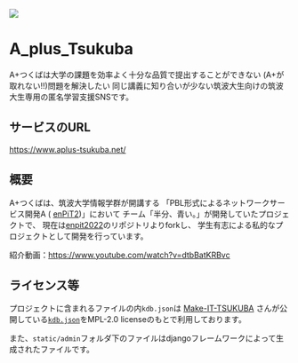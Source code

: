 ![](https://www.aplus-tsukuba.net/static/board/new_logo.png)
# A_plus_Tsukuba  

A+つくばは大学の課題を効率よく十分な品質で提出することができない (A+が取れない!!)問題を解決したい 同じ講義に知り合いが少ない筑波大生向けの筑波大生専用の匿名学習支援SNSです。

## サービスのURL
https://www.aplus-tsukuba.net/

## 概要
A+つくばは、筑波大学情報学群が開講する
「PBL形式によるネットワークサービス開発A (
[enPiT2](https://enpit.coins.tsukuba.ac.jp/))」において
チーム「半分、青い。」が開発していたプロジェクトで、
現在は[enpit2022](https://github.com/enpitut2022/A_plus_Tsukuba)のリポジトリよりforkし、
学生有志による私的なプロジェクトとして開発を行っています。

紹介動画：https://www.youtube.com/watch?v=dtbBatKRBvc

## ライセンス等
プロジェクトに含まれるファイルの内`kdb.json`は
[Make-IT-TSUKUBA](https://github.com/Make-IT-TSUKUBA)
さんが公開している[`kdb.json`](https://github.com/Make-IT-TSUKUBA/alternative-tsukuba-kdb/blob/master/src/kdb.json)をMPL-2.0 licenseのもとで利用しております。

また、`static/admin`フォルダ下のファイルはdjangoフレームワークによって生成されたファイルです。
